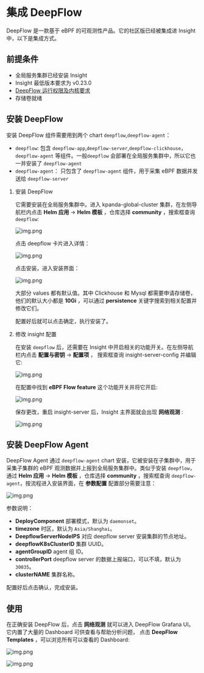 # 集成 DeepFlow

DeepFlow 是一款基于 eBPF 的可观测性产品。它的社区版已经被集成进 Insight 中，以下是集成方式。

## 前提条件

- 全局服务集群已经安装 Insight
- Insight 最低版本要求为 v0.23.0
- [DeepFlow 运行权限及内核要求](https://deepflow.io/docs/zh/ce-install/overview/#%E8%BF%90%E8%A1%8C%E6%9D%83%E9%99%90%E5%8F%8A%E5%86%85%E6%A0%B8%E8%A6%81%E6%B1%82)
- 存储卷就绪

## 安装 DeepFlow

安装 DeepFlow 组件需要用到两个 chart `deepflow`,`deepflow-agent`：

- `deepflow`: 包含 `deepflow-app`,`deepflow-server`,`deepflow-clickhouse`，`deepflow-agent` 等组件。一般`deepflow` 会部署在全局服务集群中，所以它也一并安装了 `deepflow-agent`
- `deepflow-agent`： 只包含了 `deepflow-agent` 组件，用于采集 eBPF 数据并发送给 `deepflow-server`

1. 安装 DeepFlow

    它需要安装在全局服务集群中。进入 kpanda-global-cluster 集群，在左侧导航栏内点击
    __Helm 应用__ -> __Helm 模板__ ，仓库选择 __community__ ，搜索框查询 `deepflow`:
    
    ![img.png](https://docs.daocloud.io/daocloud-docs-images/docs/zh/docs/insight/best-practice/images/deepflow_chart.png)
    
    点击 deepflow 卡片进入详情：
    
    ![img.png](https://docs.daocloud.io/daocloud-docs-images/docs/zh/docs/insight/best-practice/images/deepflow_chart_readme.png)
    
    点击安装，进入安装界面：
    
    ![img.png](https://docs.daocloud.io/daocloud-docs-images/docs/zh/docs/insight/best-practice/images/deepflow_chart_config.png)
    
    大部分 values 都有默认值。其中 Clickhouse 和 Mysql 都需要申请存储卷，他们的默认大小都是 __10Gi__ ，可以通过 __persistence__ 
    关键字搜索到相关配置并修改它们。
    
    配置好后就可以点击确定，执行安装了。

2. 修改 insight 配置

    在安装 `deepflow` 后，还需要在 Insight 中开启相关的功能开关。在左侧导航栏内点击 __配置与密钥__ -> __配置项__ ， 搜索框查询
    insight-server-config 并编辑它:
    
    ![img.png](https://docs.daocloud.io/daocloud-docs-images/docs/zh/docs/insight/best-practice/images/deepflow_integ_insight_cm.png)
    
    在配置中找到 __eBPF Flow feature__ 这个功能开关并将它开启:
    
    ![img.png](https://docs.daocloud.io/daocloud-docs-images/docs/zh/docs/insight/best-practice/images/deepflow_integ_insight_cm_edit.png)
    
    保存更改，重启 insight-server 后，Insight 主界面就会出现 __网络观测__ :
    
    ![img.png](https://docs.daocloud.io/daocloud-docs-images/docs/zh/docs/insight/best-practice/images/deepflow_ui.png)

## 安装 DeepFlow Agent

DeepFlow Agent 通过 `deepflow-agent` chart 安装，它被安装在子集群中，用于采集子集群的 eBPF 观测数据并上报到全局服务集群中。类似于安装 `deepflow`，
通过 __Helm 应用__ -> __Helm 模板__ ，仓库选择 __community__ ，搜索框查询 `deepflow-agent`，按流程进入安装界面，在 __参数配置__ 配置部分需要注意：

![img.png](https://docs.daocloud.io/daocloud-docs-images/docs/zh/docs/insight/best-practice/images/deepflow_agent_chart_config.png)

参数说明：

- __DeployComponent__ 部署模式，默认为 `daemonset`。
- __timezone__ 时区，默认为 `Asia/Shanghai`。
- __DeepflowServerNodeIPS__ 对应 deepflow server 安装集群的节点地址。
- __deepflowK8sClusterID__  集群 UUID。
- __agentGroupID__ agent 组 ID。
- __controllerPort__ deepflow server 的数据上报端口，可以不填，默认为 `30035`。
- __clusterNAME__ 集群名称。

配置好后点击确认，完成安装。

## 使用

在正确安装 DeepFlow 后，点击 __网络观测__ 就可以进入 DeepFlow Grafana UI。它内置了大量的 Dashboard 可供查看与帮助分析问题，
点击 __DeepFlow Templates__ ，可以浏览所有可以查看的 Dashboard:

![img.png](https://docs.daocloud.io/daocloud-docs-images/docs/zh/docs/insight/best-practice/images/deepflow_ui_templates.png)

![img.png](https://docs.daocloud.io/daocloud-docs-images/docs/zh/docs/insight/best-practice/images/deepflow_ui_template_list.png)
